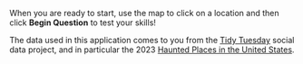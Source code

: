 When you are ready to start, use the map to click on a location and then click **Begin Question** to test your skills!

The data used in this application comes to you from the [Tidy Tuesday](https://github.com/rfordatascience/tidytuesday) social data project, and in particular the 2023 [Haunted Places in the United States](https://github.com/rfordatascience/tidytuesday/tree/438293a970874a9b73c42bf58518f7dfe059fb29/data/2023/2023-10-10).